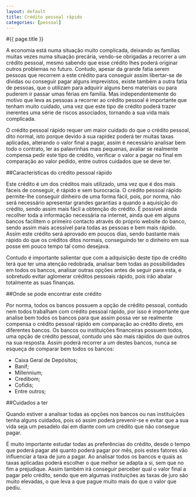 ```yaml
---
layout: default
title: Crédito pessoal rápido
categories: [pessoal]
---
```


#{{ page.title }}

A economia está numa situação muito complicada, deixando as famílias muitas vezes numa situação precária, vendo-se obrigadas a recorrer a um crédito pessoal, mesmo sabendo que esse crédito lhes poderá originar outros problemas no futuro. Contudo, apesar da grande fatia serem pessoas que recorrem a este crédito para conseguir assim libertar-se de dívidas ou conseguir pagar alguns imprevistos, existe também a outra fatia de pessoas, que o utilizam para adquirir alguns bens materiais ou para puderem ir passar umas férias em família. Mas independentemente do motivo que leva as pessoas a recorrer ao crédito pessoal é importante que tenham muito cuidado, uma vez que este tipo de crédito poderá trazer inerentes uma série de riscos associados, tornando a sua vida mais complicada.

O crédito pessoal rápido requer um maior cuidado do que o crédito pessoal, dito normal, isto porque devido à sua rapidez poderá ter muitas taxas aplicadas, alterando o valor final a pagar, assim é necessário analisar bem todo o contrato, ler as palavrinhas mais pequenas, avaliar se realmente compensa pedir este tipo de crédito, verificar o valor a pagar no final em comparação ao valor pedido, entre outros cuidados que se deve ter.

##Características do crédito pessoal rápido

Este crédito é um dos créditos mais utilizado, uma vez que é dos mais fáceis de conseguir, é rápido e sem burocracia. O crédito pessoal rápido permite-lhe conseguir dinheiro de uma forma fácil, pois, por norma, não será necessário apresentar grandes garantias a quando a aquisição do crédito, sendo assim mais fácil a obtenção do crédito. É possível ainda recolher toda a informação necessária na internet, ainda que em alguns bancos facilitem o primeiro contacto através do próprio website do banco, sendo assim mais acessível para todas as pessoas e bem mais rápido. Assim este crédito será aprovado em poucos dias, sendo bastante mais rápido do que os créditos ditos normais, conseguindo ter o dinheiro em sua posse em pouco tempo tal como desejava.

Contudo é importante salientar que com a adquisição deste tipo de crédito terá que ter uma atenção redobrada, analisar bem todas as possibilidades em todos os bancos, analisar outras opções antes de seguir para esta, e sobretudo evitar aglomerar créditos pessoais rápido, pois irão abalar totalmente as suas finanças.

##Onde se pode encontrar este crédito

Por norma, todos os bancos possuem a opção de crédito pessoal, contudo nem todos trabalham com crédito pessoal rápido, por isso é importante que analise bem todos os bancos para que assim possa ver se realmente compensa o crédito pessoal rápido em comparação ao crédito direto, em diferentes bancos.  Os bancos ou instituições financeiras possuem todos, uma opção de crédito pessoal, contudo uns são mais rápidos do que outros na sua resposta. Assim poderá recorrer a um destes bancos, nunca se esqueça de comparar bem todos os bancos:

* Caixa Geral de Depósitos;
* Banif;
* Millennium;
* Credibom;
* Cofidis;
* Entre outros;

##Cuidados a ter

Quando estiver a analisar todas as opções nos bancos ou nas instituições tenha alguns cuidados, pois só assim poderá prevenir-se e evitar que a sua vida seja um pesadelo daí em diante com um crédito que não consegue pagar.

É muito importante estudar todas as preferências do crédito, desde o tempo que poderá pagar até quanto poderá pagar por mês, pois estes fatores vão influenciar a taxa de juro a pagar. Ao analisar todos os bancos e quais as taxas aplicadas poderá escolher o que melhor se adapta a si, sem que no fim a prejudique. Assim também irá conseguir perceber qual o valor final a pagar pelo crédito, sendo que em algumas instituições as taxas de juro são muito elevadas, o que leva a que pague muito mais do que o valor que pediu.
